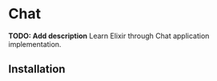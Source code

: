 # Chat

**TODO: Add description**
Learn Elixir through Chat application implementation.

## Installation

<!-- If [available in Hex](https://hex.pm/docs/publish), the package can be installed
by adding `chat` to your list of dependencies in `mix.exs`:

```elixir
def deps do
  [
    {:chat, "~> 0.1.0"}
  ]
end
```

Documentation can be generated with [ExDoc](https://github.com/elixir-lang/ex_doc)
and published on [HexDocs](https://hexdocs.pm). Once published, the docs can
be found at [https://hexdocs.pm/chat](https://hexdocs.pm/chat).
 -->
